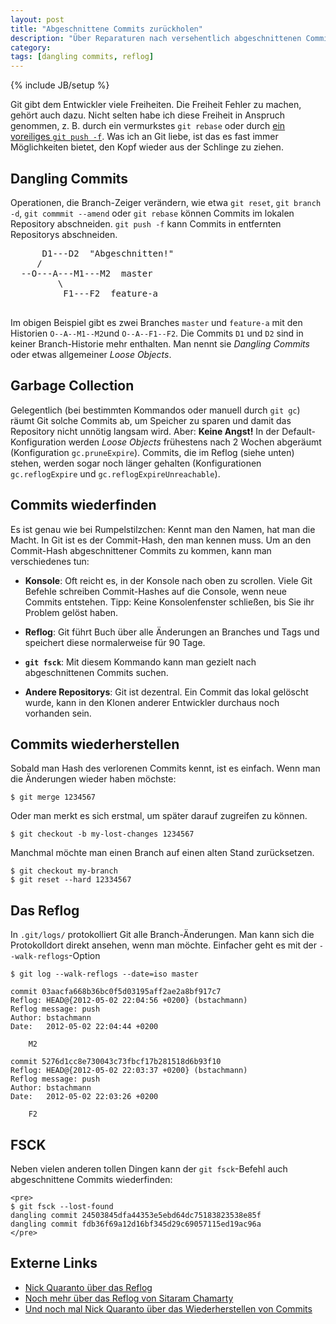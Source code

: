 ```yaml
---
layout: post
title: "Abgeschnittene Commits zurückholen"
description: "Über Reparaturen nach versehentlich abgeschnittenen Commits (Dangling Commits)"
category: 
tags: [dangling commits, reflog]
---
```

{% include JB/setup %}

Git gibt dem Entwickler viele Freiheiten. Die Freiheit
Fehler zu machen, gehört auch dazu.
Nicht selten habe ich diese Freiheit in Anspruch genommen, 
z. B. durch ein vermurkstes `git rebase` oder 
durch [ein voreiliges `git push -f`](/2012/04/28/push-mit-force-in-git).
Was ich an Git liebe, ist das es fast immer Möglichkeiten bietet,
den Kopf wieder aus der Schlinge zu ziehen.

Dangling Commits
----------------

Operationen, die Branch-Zeiger verändern, wie etwa `git reset`, `git branch -d`,
`git commmit --amend` oder `git rebase` können Commits im lokalen 
Repository abschneiden. `git push -f` kann Commits in entfernten Repositorys 
abschneiden.
  
  <pre>
      D1---D2  "Abgeschnitten!"
     / 
  --O---A---M1---M2  master  
         \
          F1---F2  feature-a 
  </pre>
  
Im obigen Beispiel gibt es zwei Branches `master` und `feature-a`
mit den Historien `O--A--M1--M2`und `O--A--F1--F2`. 
Die Commits `D1` und `D2` sind in keiner Branch-Historie mehr
enthalten. Man nennt sie *Dangling Commits* oder etwas allgemeiner
*Loose Objects*.

Garbage Collection
------------------

Gelegentlich (bei bestimmten Kommandos oder manuell durch `git gc`)
räumt Git solche Commits ab, um Speicher zu sparen und damit das Repository
nicht unnötig langsam wird. Aber: **Keine Angst!** In der Default-Konfiguration 
werden *Loose Objects* frühestens nach 2 Wochen abgeräumt 
(Konfiguration `gc.pruneExpire`). Commits, die im Reflog (siehe unten) stehen, 
werden sogar noch länger gehalten (Konfigurationen `gc.reflogExpire` und 
`gc.reflogExpireUnreachable`).

Commits wiederfinden
--------------------

Es ist genau wie bei Rumpelstilzchen: Kennt man den Namen, hat man
die Macht. In Git ist es der Commit-Hash, den man kennen muss.
Um an den Commit-Hash abgeschnittener Commits zu kommen, kann man
verschiedenes tun:

 * **Konsole**: Oft reicht es, in der Konsole nach oben zu scrollen.
   Viele Git Befehle schreiben Commit-Hashes auf die Console, wenn neue
   Commits entstehen. Tipp: Keine Konsolenfenster schließen, bis
   Sie ihr Problem gelöst haben.
   
 * **Reflog**: Git führt Buch über alle Änderungen an Branches und Tags und 
   speichert diese normalerweise für 90 Tage.
  
 * **`git fsck`**: Mit diesem Kommando kann man gezielt nach abgeschnittenen
   Commits suchen. 
 
 * **Andere Repositorys**: Git ist dezentral. Ein Commit das lokal
   gelöscht wurde, kann in den Klonen anderer Entwickler durchaus noch
   vorhanden sein.

Commits wiederherstellen
------------------------

Sobald man Hash des verlorenen Commits kennt, ist es einfach.
Wenn man die Änderungen wieder haben möchste:

	$ git merge 1234567
	
Oder man merkt es sich erstmal, um später darauf zugreifen zu können.	
	
	$ git checkout -b my-lost-changes 1234567
	
Manchmal möchte man einen Branch auf einen alten Stand zurücksetzen.
	
	$ git checkout my-branch
	$ git reset --hard 12334567

Das Reflog
----------

In `.git/logs/` protokolliert Git alle Branch-Änderungen.
Man kann sich die Protokolldort direkt ansehen, wenn man möchte.
Einfacher geht es mit der `--walk-reflogs`-Option
  
	$ git log --walk-reflogs --date=iso master

	commit 03aacfa668b36bc0f5d03195aff2ae2a8bf917c7
	Reflog: HEAD@{2012-05-02 22:04:56 +0200} (bstachmann)
	Reflog message: push
	Author: bstachmann
	Date:   2012-05-02 22:04:44 +0200
	
	    M2
	
	commit 5276d1cc8e730043c73fbcf17b281518d6b93f10
	Reflog: HEAD@{2012-05-02 22:03:37 +0200} (bstachmann)
	Reflog message: push
	Author: bstachmann
	Date:   2012-05-02 22:03:26 +0200
	
	    F2


FSCK
----
 
Neben vielen anderen tollen Dingen kann der `git fsck`-Befehl auch 
abgeschnittene Commits wiederfinden:
 
    <pre>
	$ git fsck --lost-found
	dangling commit 24503845dfa44353e5ebd64dc75183823538e85f
	dangling commit fdb36f69a12d16bf345d29c69057115ed19ac96a
    </pre>
    
Externe Links
-------------

 * [Nick Quaranto über das Reflog][1]
 * [Noch mehr über das Reflog von Sitaram Chamarty][2]
 * [Und noch mal Nick Quaranto über das Wiederherstellen von Commits][3]
 
  [1]: http://gitready.com/intermediate/2009/02/09/reflog-your-safety-net.html
  [2]: http://sitaramc.github.com/concepts/reflog.html
  [3]: http://de.gitready.com/advanced/2009/01/17/restoring-lost-commits.html
